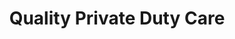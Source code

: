 ---
title: "Quality Private Duty Care"
url: /jamestown/quality-private-duty-care/
shop: Sanitätshaus
---